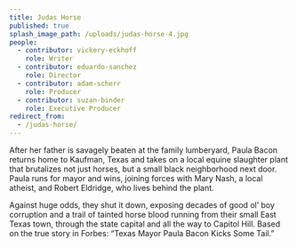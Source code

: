 ```yaml
---
title: Judas Horse
published: true
splash_image_path: /uploads/judas-horse-4.jpg
people:
  - contributor: vickery-eckhoff
    role: Writer
  - contributor: eduardo-sanchez
    role: Director
  - contributor: adam-scherr
    role: Producer
  - contributor: suzan-binder
    role: Executive Producer
redirect_from:
  - /judas-horse/
---
```


After her father is savagely beaten at the family lumberyard, Paula Bacon returns home to Kaufman, Texas and takes on a local equine slaughter plant that brutalizes not just horses, but a small black neighborhood next door. Paula runs for mayor and wins, joining forces with Mary Nash, a local atheist, and Robert Eldridge, who lives behind the plant.

Against huge odds, they shut it down, exposing decades of good ol’ boy corruption and a trail of tainted horse blood running from their small East Texas town, through the state capital and all the way to Capitol Hill. Based on the true story in Forbes: “Texas Mayor Paula Bacon Kicks Some Tail.”
